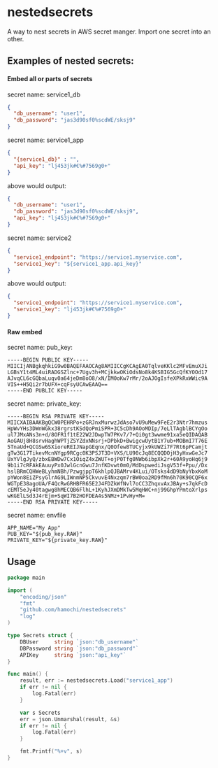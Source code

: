 # nestedsecrets
A way to nest secrets in AWS secret manger. Import one secret into an other.

## Examples of nested secrets:

#### Embed all or parts of secrets 
secret name: service1_db
```json
{
  "db_username": "user1",
  "db_password": "jas3d90sf0%scdWE/sksj9"
}
```


secret name: service1_app
```json
{
  "{service1_db}" : "",
  "api_key": "lj453jk#€%#7569g0+"
}
```

above would output:
```json
{
  "db_username": "user1",
  "db_password": "jas3d90sf0%scdWE/sksj9",
  "api_key": "lj453jk#€%#7569g0+"
}
```

secret name: service2
```json
{
  "service1_endpoint": "https://service1.myservice.com",
  "service1_key": "${service1_app.api_key}"
}
```

above would output:
```json
{
  "service1_endpoint": "https://service1.myservice.com",
  "service1_key": "lj453jk#€%#7569g0+"
}
```

#### Raw embed

secret name: pub_key:
```text
-----BEGIN PUBLIC KEY-----
MIICIjANBgkqhkiG9w0BAQEFAAOCAg8AMIICCgKCAgEA0TqlveKKlc2MFvEmuXJi
LGBsY1t4ML4uiRADGSZlnc+7Ugv3h+MCjkkwOKiOdsNo8k4KSBIG5GcQfKYOOd17
AJvqCL6cGQbaLuqv0a64jeDm8oO8/xN/IM0oKw7rMr/2oAJOgIsfeXPkRxWWic9A
VIS++H5Qi2r7bUFX+cqFsyUCAwEAAQ==
-----END PUBLIC KEY-----
```

secret name: private_key:
```text
-----BEGIN RSA PRIVATE KEY-----
MIICXAIBAAKBgQCW0PEHRPo+zGRJnxMurwzJdAso7vU9uMew9FeE2r3Ntr7hmzus
HpWvYHs3DWnWGkx38rgrstKSdQoPmiSPR+3C5cDh9AOoMDIp/7eLlTAgblBCYgOo
ul7JMxANs3n+d/8OFR1f1tE22W2JDwpTW7PKv7/7+Qi0gt3wwme91xa5eQIDAQAB
AoGAUj8H8srvHaghWPTjZSYZdxNNsrj+DPbkD+BwigcwUytB1Y7ub+MOBmI7T76E
5TnaUd+QCGSw6SXioreREIJNapGEqnx/Q0Ofew8TUCyjx9kUWZi7F7Rt6pPCamjt
gTw3G17TikevMcnNYgp9RCgc0K3PSJT3D+VXS/LU90cJq8ECQQDOjH3yHxwGeJc7
UxYVlgJyQ/zbxEBWDw7Cx1OiqZ4xZWUT+ojP0Tfg0NWb6ibpXk2r+60A9yoHq6j9
9b1i7cRFAkEAuuyPx0JwlGcnGwu7JnfKDvwt0m0/MdDspwediJsgV53f+Ppu//Dx
hslBRmCQHWeBLyhmNBh/PzwgjppT6khlpQJBAMrv4KLui/OTsks4dD9bNyYbxKoM
pYWon8EiZPsyGlrAG9LIWnmNP5CkvuvE4Nxzqm7rBW0oa2RD9fMn6h70K90CQF6x
WGTpE38agoUA/F4QcRwGRHBFR65E2J4FDZkWfNvl7oCC3ZhqxvAxJBAy+s7qkFcD
cEMT5eJy40tagwg8hMECQB6FlhL+1KyhJXmDMkTw5MqHWC+nj99GhpYPmtoXrlps
wKGElLSd3J4rEjm+SqWI7B2HOFDEA4s5NMz+1PvHy+M=
-----END RSA PRIVATE KEY-----
```

secret name: envfile
````text
APP_NAME="My App"
PUB_KEY="${pub_key.RAW}"
PRIVATE_KEY="${private_key.RAW}"
````

## Usage

```go
package main

import (
	"encoding/json"
	"fmt"
	"github.com/hamochi/nestedsecrets"
	"log"
)

type Secrets struct {
	DBUser     string `json:"db_username"`
	DBPassword string `json:"db_password"`
	APIKey     string `json:"api_key"`
}

func main() {
	result, err := nestedsecrets.Load("service1_app")
	if err != nil {
		log.Fatal(err)
	}

	var s Secrets
	err = json.Unmarshal(result, &s)
	if err != nil {
		log.Fatal(err)
	}

	fmt.Printf("%+v", s)
}
```